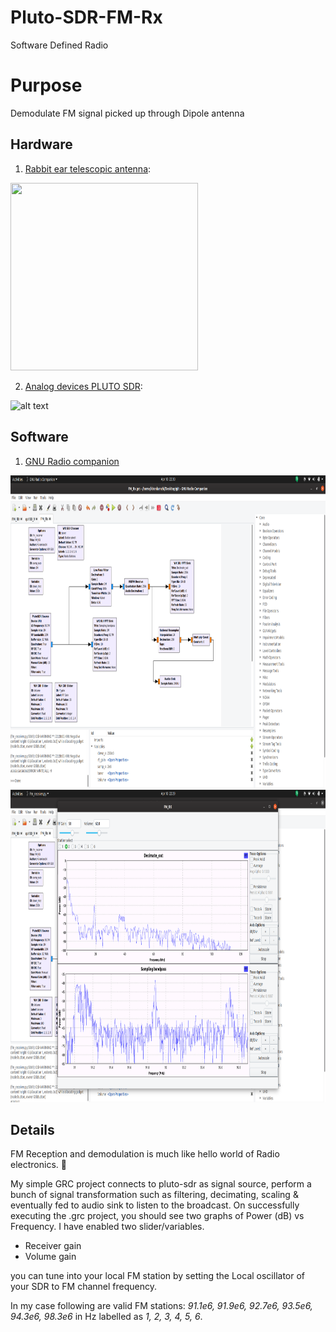 # Pluto-SDR-FM-Rx
Software Defined Radio

# Purpose

Demodulate FM signal picked up through Dipole antenna

## Hardware 
1. [Rabbit ear telescopic antenna](https://www.amazon.com/Behind-Indoor-Replacement-Antenna-Extension/dp/B07KMF3SSG/ref=sr_1_8?dchild=1&keywords=rabbit+ear+antenna&qid=1586538911&sr=8-8):


<img src="https://i.pinimg.com/736x/68/62/d1/6862d1e6e541db3c6d2559778989b7e2.jpg" width="300" height="300">

2. [Analog devices PLUTO SDR](https://www.analog.com/en/design-center/evaluation-hardware-and-software/evaluation-boards-kits/adalm-pluto.html):

![alt text][SDR]

[SDR]: https://www.analog.com/-/media/analog/en/evaluation-board-images/images/adalm-pluto-web.gif?la=en&h=270&thn=1&hash=AC178C96A25ABD5C1234C238DCC75145 "SDR used"

## Software 

1. [GNU Radio companion](https://wiki.gnuradio.org/index.php/Main_Page)

<img src="https://github.com/KiranKanchi/Pluto-SDR-FM-Rx/blob/master/Screen%20shots/GRC_Signal_flow.png?raw=true" width="1000" height="500">

<img src="https://github.com/KiranKanchi/Pluto-SDR-FM-Rx/blob/master/Screen%20shots/Station_2.png" width="1000" height="500">

## Details

FM Reception and demodulation is much like hello world of Radio electronics. :rocket:

My simple GRC project connects to pluto-sdr as signal source, perform a bunch of signal transformation such as filtering, decimating, scaling & eventually fed to audio sink to listen to the broadcast.
On successfully executing the .grc project, you should see two graphs of Power (dB) vs Frequency.
I have enabled two slider/variables. 

* Receiver gain
* Volume gain

you can tune into your local FM station by setting the Local oscillator of your SDR to FM channel frequency.

In my case following are valid FM stations: *91.1e6, 91.9e6, 92.7e6, 93.5e6, 94.3e6, 98.3e6* in Hz labelled as *1, 2, 3, 4, 5, 6*.  





